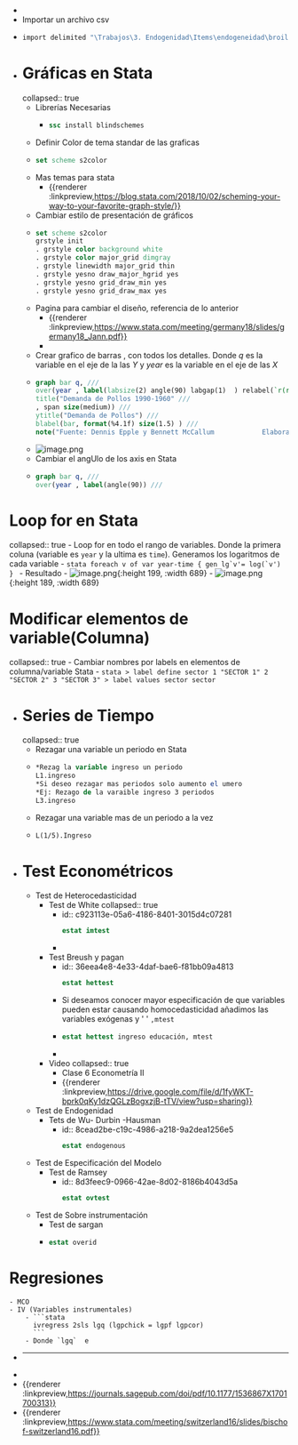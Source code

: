 -
- Importar un archivo csv
- ```Stata
  import delimited "\Trabajos\3. Endogenidad\Items\endogeneidad\broiler.csv"
  ```
- #  [](#1.) Gráficas en Stata
  collapsed:: true
	- Librerías Necesarias
		- ```stata
		  ssc install blindschemes
		  ```
	- Definir Color de tema standar de las graficas
	- ```stata
	  set scheme s2color
	  ```
	- Mas temas para stata
		- {{renderer :linkpreview,https://blog.stata.com/2018/10/02/scheming-your-way-to-your-favorite-graph-style/}}
	- Cambiar estilo de presentación de gráficos
	- ```stata
	  set scheme s2color
	  grstyle init
	  . grstyle color background white
	  . grstyle color major_grid dimgray
	  . grstyle linewidth major_grid thin
	  . grstyle yesno draw_major_hgrid yes
	  . grstyle yesno grid_draw_min yes
	  . grstyle yesno grid_draw_max yes
	  ```
	- Pagina para cambiar el diseño, referencia de lo anterior
		- {{renderer :linkpreview,https://www.stata.com/meeting/germany18/slides/germany18_Jann.pdf}}
		-
	- Crear grafico  de barras , con todos los detalles. Donde $q$ es la variable en el eje de la las $Y$ y $year$ es la variable en el eje de las $X$
	- ```stata
	  graph bar q, ///
	  over(year , label(labsize(2) angle(90) labgap(1)  ) relabel(`r(relabel)')) ///
	  title("Demanda de Pollos 1990-1960" ///
	  , span size(medium)) ///
	  ytitle("Demanda de Pollos") ///
	  blabel(bar, format(%4.1f) size(1.5) ) ///
	  note("Fuente: Dennis Epple y Bennett McCallum            Elaboración: Autor  ")  
	  ```
	- ![image.png](../assets/image_1638964870055_0.png)
	- Cambiar el angUlo de los axis en Stata
	- ```stata
	  graph bar q, ///
	  over(year , label(angle(90)) ///
	  ```
# [](#2.) Loop for en Stata
collapsed:: true
	- Loop for en todo el rango de variables. Donde la primera coluna (variable es  `year` y la ultima es `time`). Generamos los logaritmos de cada variable
	- ```stata
	  foreach v of var year-time {
	  gen lg`v'= log(`v')
	   }
	  ```
	- Resultado
		- ![image.png](../assets/image_1638965003258_0.png){:height 199, :width 689}
		- ![image.png](../assets/image_1638965051829_0.png){:height 189, :width 689}
# [](#3.)  Modificar elementos de variable(Columna)
collapsed:: true
	- Cambiar nombres por labels en elementos de columna/variable Stata
	- ```stata
	  > label define sector 1 "SECTOR 1" 2 "SECTOR 2" 3 "SECTOR 3"
	  > label values sector sector
	  ```
- # [](#4.)  Series de Tiempo
  collapsed:: true
	- Rezagar una variable un periodo en Stata
	- ```stata
	  *Rezag la variable ingreso un periodo
	  L1.ingreso
	  *Si deseo rezagar mas periodos solo aumento el umero
	  *Ej: Rezago de la varaible ingreso 3 periodos
	  L3.ingreso
	  ```
	- Rezagar una variable mas de un periodo a la vez
	- ```stata
	  L(1/5).Ingreso
	  ```
- # [](#6.)  Test Econométricos
	- Test de Heterocedasticidad
		- Test de White
		  collapsed:: true
			- id:: c923113e-05a6-4186-8401-3015d4c07281
			  ```stata
			  estat imtest
			  ```
			-
		- Test Breush y pagan
			- id:: 36eea4e8-4e33-4daf-bae6-f81bb09a4813
			  ```stata
			  estat hettest
			  ```
			- Si deseamos conocer mayor especificación de que variables pueden estar causando homocedasticidad  añadimos las variables exógenas y ' ' `,mtest`
			- ```stata
			  estat hettest ingreso educación, mtest
			  ```
			-
		- Video
		  collapsed:: true
			- Clase 6 Econometría II
			- {{renderer :linkpreview,https://drive.google.com/file/d/1fyWKT-bprk0qKy1dzQGLzBogxzjB-tTV/view?usp=sharing}}
	- Test de Endogenidad
		- Tets de Wu- Durbin -Hausman
			- id:: 8cead2be-c19c-4986-a218-9a2dea1256e5
			  ```stata
			  estat endogenous
			  ```
	- Test de Especificación del Modelo
		- Test de Ramsey
			- id:: 8d3feec9-0966-42ae-8d02-8186b4043d5a
			  ```stata
			  estat ovtest
			  ```
	- Test de Sobre instrumentación
		- Test de sargan
		- ```stata
		  estat overid
		  ```
# [](#7.)  Regresiones
	- MCO
	- IV (Variables instrumentales)
		- ```stata
		  ivregress 2sls lgq (lgpchick = lgpf lgpcor)
		  ```
		- Donde `lgq`  e
-
  ---
-
- {{renderer :linkpreview,https://journals.sagepub.com/doi/pdf/10.1177/1536867X1701700313}}
- {{renderer :linkpreview,https://www.stata.com/meeting/switzerland16/slides/bischof-switzerland16.pdf}}